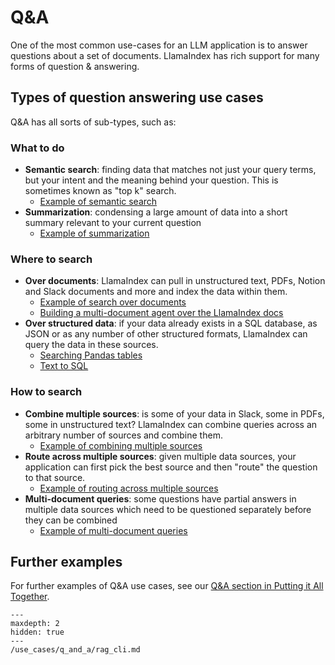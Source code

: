 # Q&A

One of the most common use-cases for an LLM application is to answer questions about a set of documents. LlamaIndex has rich support for many forms of question & answering.

## Types of question answering use cases

Q&A has all sorts of sub-types, such as:

### What to do

- **Semantic search**: finding data that matches not just your query terms, but your intent and the meaning behind your question. This is sometimes known as "top k" search.
  - [Example of semantic search](../../understanding/putting_it_all_together/q_and_a.md#semantic-search)
- **Summarization**: condensing a large amount of data into a short summary relevant to your current question
  - [Example of summarization](../../understanding/putting_it_all_together/q_and_a.md#summarization)

### Where to search

- **Over documents**: LlamaIndex can pull in unstructured text, PDFs, Notion and Slack documents and more and index the data within them.
  - [Example of search over documents](../../understanding/putting_it_all_together/q_and_a.md#multi-document-queries)
  - [Building a multi-document agent over the LlamaIndex docs](../../examples/agent/multi_document_agents-v1.ipynb)
- **Over structured data**: if your data already exists in a SQL database, as JSON or as any number of other structured formats, LlamaIndex can query the data in these sources.
  - [Searching Pandas tables](../../examples/query_engine/pandas_query_engine.ipynb)
  - [Text to SQL](../../examples/index_structs/struct_indices/SQLIndexDemo.ipynb)

### How to search

- **Combine multiple sources**: is some of your data in Slack, some in PDFs, some in unstructured text? LlamaIndex can combine queries across an arbitrary number of sources and combine them.
  - [Example of combining multiple sources](../../understanding/putting_it_all_together/q_and_a.md#multi-document-queries)
- **Route across multiple sources**: given multiple data sources, your application can first pick the best source and then "route" the question to that source.
  - [Example of routing across multiple sources](../../understanding/putting_it_all_together/q_and_a.md#routing-over-heterogeneous-data)
- **Multi-document queries**: some questions have partial answers in multiple data sources which need to be questioned separately before they can be combined
  - [Example of multi-document queries](../../understanding/putting_it_all_together/q_and_a.md#multi-document-queries)

## Further examples

For further examples of Q&A use cases, see our [Q&A section in Putting it All Together](../../understanding/putting_it_all_together/q_and_a.md).

```{toctree}
---
maxdepth: 2
hidden: true
---
/use_cases/q_and_a/rag_cli.md
```
